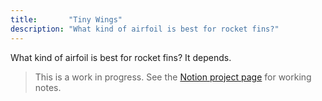 ```yaml
---
title:       "Tiny Wings"
description: "What kind of airfoil is best for rocket fins?"
---
```


What kind of airfoil is best for rocket fins? It depends.

> This is a work in progress. See the [Notion project page][1] for working notes.

[1]: https://www.notion.so/rocketlabdelta/Tiny-Wings-735759a802c7463d80e9c062c92b8e26
